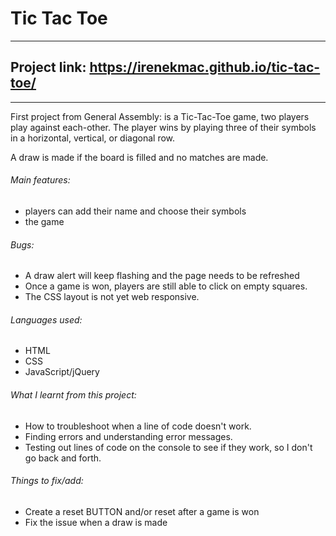# Tic Tac Toe

---

## Project link: https://irenekmac.github.io/tic-tac-toe/

---

First project from General Assembly: is a Tic-Tac-Toe game, two players play against each-other. The player wins by playing three of their symbols in a horizontal, vertical, or diagonal row.

A draw is made if the board is filled and no matches are made.



###### Main features:
* players can add their name and choose their symbols
* the game

###### Bugs:
* A draw alert will keep flashing and the page needs to be refreshed
* Once a game is won, players are still able to click on empty squares.
* The CSS layout is not yet web responsive.

###### Languages used:
* HTML
* CSS
* JavaScript/jQuery

###### What I learnt from this project:
* How to troubleshoot when a line of code doesn't work.
* Finding errors and understanding error messages.
* Testing out lines of code on the console to see if they work, so I don't go back and forth.

###### Things to fix/add:
* Create a reset BUTTON and/or reset after a game is won
* Fix the issue when a draw is made
